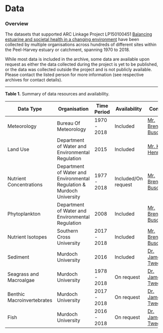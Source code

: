# Data

### Overview

The datasets that supported ARC Linkage Project LP150100451 [Balancing estuarine and societal health in a changing environment](https://aquaticecodynamics.github.io/peel-book/index.html) have been collected by multiple organisations across hundreds of different sites within the Peel-Harvey estuary or catchment, spanning 1970 to 2018.

While most data is included in the archive, some data are available upon request as either the data collected during the project is yet to be published, or the data was collected outside the project and is not publicly available. Please contact the listed person for more information (see respective archives for contact details).


---

**Table 1.** Summary of data resources and availability.

| Data Type                 | Organisation              | Time Period | Availability | Contact            |
| ------------------------- | ------------------------- | ----------- | ------------ | ------------------ |
| Meteorology               | Bureau Of Meteorology     | 1970 - 2018 | Included     | [Mr. Brendan Busch](mailto:brendan.busch@uwa.edu.au)      |
| Land Use                  | Department of Water and Environmental Regulation | 2015         | Included     | [Mr. Karl Hennig](mailto:Karl.Hennig@water.wa.gov.au)  |
| Nutrient Concentrations   | Department of Water and Environmental Regulation & Murdoch University        | 1977 - 2018 | Included/On request      | [Mr. Brendan Busch](mailto:brendan.busch@uwa.edu.au)     |
| Phytoplankton             | Department of Water and Environmental Regulation                      | 2008        | Included     | [Mr. Brendan Busch](mailto:brendan.busch@uwa.edu.au)     |
| Nutrient Isotopes         | Southern Cross University | 2017 - 2018 | Included     | [Mr. Brendan Busch](mailto:brendan.busch@uwa.edu.au)      |
| Sediment                  | Murdoch University        | 2016        | Included   | [Dr. James Tweedley](mailto:j.tweedley@murdoch.edu.au) |
| Seagrass and Macroalgae                | Murdoch University        | 1978 - 2018 | On request   | [Dr. James Tweedley](mailto:j.tweedley@murdoch.edu.au) |
| Benthic Macroinvertebrates | Murdoch University        | 2017 - 2018 | On request   | [Dr. James Tweedley](mailto:j.tweedley@murdoch.edu.au) |
| Fish                      | Murdoch University        | 2016 - 2018 | On request   | [Dr. James Tweedley](mailto:j.tweedley@murdoch.edu.au) |

<!--
### Summary plot of key hydrologic and nutrient data

<img src="https://github.com/AquaticEcoDynamics/Peel_ARC/blob/master/Images/WaterQuality.png">

**Figure.** Example summary plot of key hydrologic and nutrient data. The brown arrows indicate the time the Dawesville Cut was contructed. Other summary plots and analysis of data are available in the enclosed reports.
-->